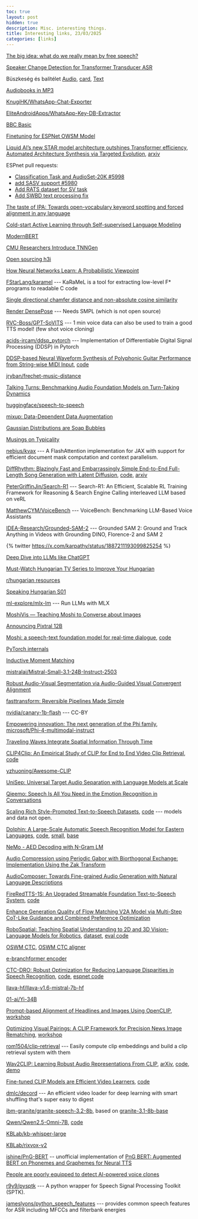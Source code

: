 ```yaml
---
toc: true
layout: post
hidden: true
description: Misc. interesting things.
title: Interesting links, 23/03/2025
categories: [links]
---
```


[The big idea: what do we really mean by free speech?](https://www.theguardian.com/world/2025/feb/24/the-big-idea-what-do-we-really-mean-by-free-speech)

[Speaker Change Detection for Transformer Transducer ASR](https://arxiv.org/abs/2302.08549)

Büszkeség és balítélet [Audio](https://mek.oszk.hu/06000/06058/mp3/index.html),
[card](https://mek.oszk.hu/06000/06058/cedula.html),
[Text](https://mek.oszk.hu/00300/00317/)

[Audiobooks in MP3](https://mek.oszk.hu/keresesek/keresesf.phtml?formatum=MP3)

[KnugiHK/WhatsApp-Chat-Exporter](https://github.com/KnugiHK/WhatsApp-Chat-Exporter)

[EliteAndroidApps/WhatsApp-Key-DB-Extractor](https://github.com/EliteAndroidApps/WhatsApp-Key-DB-Extractor)

[BBC Basic](https://www.bbcbasic.co.uk/bbcbasic.html)

[Finetuning for ESPNet OWSM Model](https://github.com/juice500ml/finetune_owsm)

[Liquid AI’s new STAR model architecture outshines Transformer efficiency](https://venturebeat.com/ai/liquid-ais-new-star-model-architecture-outshines-transformer-efficiency/),
[Automated Architecture Synthesis via Targeted Evolution](https://www.liquid.ai/research/automated-architecture-synthesis-via-targeted-evolution),
[arxiv](https://arxiv.org/abs/2411.17800)

ESPnet pull requests:
- [Classification Task and AudioSet-20K #5998](https://github.com/espnet/espnet/pull/5998)
- [add SASV support #5980](https://github.com/espnet/espnet/pull/5980)
- [Add RATS dataset for SV task](https://github.com/espnet/espnet/pull/5840)
- [Add SWBD text processing fix](https://github.com/espnet/espnet/pull/5941)

[The taste of IPA: Towards open-vocabulary keyword spotting and forced alignment in any language](https://aclanthology.org/2024.naacl-long.43/)

[Cold-start Active Learning through Self-supervised Language Modeling](https://aclanthology.org/2020.emnlp-main.637/)

[ModernBERT](https://huggingface.co/blog/modernbert)

[CMU Researchers Introduce TNNGen](https://www.marktechpost.com/2024/12/29/cmu-researchers-introduce-tnngen-an-ai-framework-that-automates-design-of-temporal-neural-networks-tnns-from-pytorch-software-models-to-post-layout-netlists/)

[Open sourcing h3i](https://blog.cloudflare.com/h3i/)

[How Neural Networks Learn: A Probabilistic Viewpoint](https://towardsdatascience.com/how-neural-networks-learn-a-probabilistic-viewpoint-0f6a78dc58e2/)

[FStarLang/karamel](https://github.com/FStarLang/karamel) --- KaRaMeL is a tool for extracting low-level F* programs to readable C code

[Single directional chamfer distance and non-absolute cosine similarity](https://github.com/facebookresearch/pytorch3d/commit/5ffeb4d580f5c7043ed1691e49d2d99f0f655bbc)

[Render DensePose](https://github.com/facebookresearch/pytorch3d/blob/main/docs/tutorials/render_densepose.ipynb) --- Needs SMPL (which is not open source)

[RVC-Boss/GPT-SoVITS](https://github.com/RVC-Boss/GPT-SoVITS) --- 1 min voice data can also be used to train a good TTS model! (few shot voice cloning)

[acids-ircam/ddsp_pytorch](https://github.com/acids-ircam/ddsp_pytorch) --- Implementation of Differentiable Digital Signal Processing (DDSP) in Pytorch

[DDSP-based Neural Waveform Synthesis of Polyphonic Guitar Performance from String-wise MIDI Input](https://arxiv.org/abs/2309.07658),
[code](https://github.com/erl-j/ddsp-guitar)

[jryban/frechet-music-distance](https://github.com/jryban/frechet-music-distance)

[Talking Turns: Benchmarking Audio Foundation Models on Turn-Taking Dynamics](https://arxiv.org/abs/2503.01174)

[huggingface/speech-to-speech](https://github.com/huggingface/speech-to-speech)

[mixup: Data-Dependent Data Augmentation](https://www.inference.vc/mixup-data-dependent-data-augmentation/)

[Gaussian Distributions are Soap Bubbles](https://www.inference.vc/high-dimensional-gaussian-distributions-are-soap-bubble/)

[Musings on Typicality](https://sander.ai/2020/09/01/typicality.html)

[nebius/kvax](https://github.com/nebius/kvax) --- A FlashAttention implementation for JAX with support for efficient document mask computation and context parallelism.

[DiffRhythm: Blazingly Fast and Embarrassingly Simple End-to-End Full-Length Song Generation with Latent Diffusion](https://aslp-lab.github.io/DiffRhythm.github.io/),
[code](https://github.com/ASLP-lab/DiffRhythm),
[arxiv](https://arxiv.org/abs/2503.01183)

[PeterGriffinJin/Search-R1](https://github.com/PeterGriffinJin/Search-R1) --- Search-R1: An Efficient, Scalable RL Training Framework for Reasoning & Search Engine Calling interleaved LLM based on veRL

[MatthewCYM/VoiceBench](https://github.com/MatthewCYM/VoiceBench) --- VoiceBench: Benchmarking LLM-Based Voice Assistants

[IDEA-Research/Grounded-SAM-2](https://github.com/IDEA-Research/Grounded-SAM-2) --- Grounded SAM 2: Ground and Track Anything in Videos with Grounding DINO, Florence-2 and SAM 2

{% twitter https://x.com/karpathy/status/1887211193099825254 %}

[Deep Dive into LLMs like ChatGPT](https://www.youtube.com/watch?v=7xTGNNLPyMI)

[Must-Watch Hungarian TV Series to Improve Your Hungarian](https://www.hungarianpod101.com/blog/2019/04/19/best-hungarian-tv-shows-to-improve-hungarian/)

[r/hungarian resources](https://www.reddit.com/r/hungarian/wiki/resources/)

[Speaking Hungarian S01](https://www.youtube.com/watch?v=IHeEi2Fj5Mw&list=PLU_vdD4vtCbs0587s3KpeJtISBZ-pMza_&index=1)

[ml-explore/mlx-lm](https://github.com/ml-explore/mlx-lm) --- Run LLMs with MLX

[MoshiVis — Teaching Moshi to Converse about Images](https://kyutai.org/moshivis)

[Announcing Pixtral 12B](https://mistral.ai/news/pixtral-12b)

[Moshi: a speech-text foundation model for real-time dialogue](https://arxiv.org/abs/2410.00037),
[code](https://github.com/kyutai-labs/moshi/)

[PyTorch internals](https://blog.ezyang.com/2019/05/pytorch-internals/)

[Inductive Moment Matching](https://arxiv.org/abs/2503.07565)

[mistralai/Mistral-Small-3.1-24B-Instruct-2503](https://huggingface.co/mistralai/Mistral-Small-3.1-24B-Instruct-2503)

[Robust Audio-Visual Segmentation via Audio-Guided Visual Convergent Alignment](https://arxiv.org/abs/2503.12847)

[fasttransform: Reversible Pipelines Made Simple](https://www.fast.ai/posts/2025-02-20-fasttransform)

[nvidia/canary-1b-flash](https://huggingface.co/nvidia/canary-1b-flash) --- CC-BY

[Empowering innovation: The next generation of the Phi family](https://azure.microsoft.com/en-us/blog/empowering-innovation-the-next-generation-of-the-phi-family/),
[microsoft/Phi-4-multimodal-instruct](https://huggingface.co/microsoft/Phi-4-multimodal-instruct)

[Traveling Waves Integrate Spatial Information Through Time](https://kempnerinstitute.harvard.edu/research/deeper-learning/traveling-waves-integrate-spatial-information-through-time/)

[CLIP4Clip: An Empirical Study of CLIP for End to End Video Clip Retrieval](https://arxiv.org/abs/2104.08860),
[code](https://github.com/ArrowLuo/CLIP4Clip)

[yzhuoning/Awesome-CLIP](https://github.com/yzhuoning/Awesome-CLIP)

[UniSep: Universal Target Audio Separation with Language Models at Scale](https://arxiv.org/abs/2503.23762)

[Qieemo: Speech Is All You Need in the Emotion Recognition in Conversations](https://arxiv.org/abs/2503.22687)

[Scaling Rich Style-Prompted Text-to-Speech Datasets](https://arxiv.org/abs/2503.04713),
[code](https://github.com/ajd12342/paraspeechcaps) --- models and data not open.

[Dolphin: A Large-Scale Automatic Speech Recognition Model for Eastern Languages](https://arxiv.org/abs/2503.20212),
[code](https://github.com/DataoceanAI/Dolphin),
[small](https://huggingface.co/DataoceanAI/dolphin-small),
[base](https://huggingface.co/DataoceanAI/dolphin-base)

[NeMo - AED Decoding with N-Gram LM](https://github.com/NVIDIA/NeMo/commit/29be3b88ea708a87440204205dea71095ad68a15)

[Audio Compression using Periodic Gabor with Biorthogonal Exchange: Implementation Using the Zak Transform](https://arxiv.org/abs/2503.22703)

[AudioComposer: Towards Fine-grained Audio Generation with Natural Language Descriptions](https://arxiv.org/abs/2409.12560)

[FireRedTTS-1S: An Upgraded Streamable Foundation Text-to-Speech System](https://arxiv.org/abs/2503.20499),
[code](https://github.com/FireRedTeam/FireRedTTS)

[Enhance Generation Quality of Flow Matching V2A Model via Multi-Step CoT-Like Guidance and Combined Preference Optimization](https://arxiv.org/abs/2503.22200)

[RoboSpatial: Teaching Spatial Understanding to 2D and 3D Vision-Language Models for Robotics](https://arxiv.org/abs/2411.16537),
[dataset](https://huggingface.co/datasets/chanhee-luke/RoboSpatial-Home),
[eval code](https://github.com/chanhee-luke/RoboSpatial-Eval)

[OSWM CTC](https://github.com/espnet/espnet/blob/92f6cbce6167ba8c7591d323834a2342ed2cf2ce/espnet2/s2t/espnet_ctc_model.py#L20),
[OSWM CTC aligner](https://github.com/espnet/espnet/blob/92f6cbce6167ba8c7591d323834a2342ed2cf2ce/espnet2/bin/s2t_ctc_align.py#L4)

[e-branchformer encoder](https://github.com/espnet/espnet/blob/92f6cbce6167ba8c7591d323834a2342ed2cf2ce/espnet2/asr/encoder/e_branchformer_encoder.py)

[CTC-DRO: Robust Optimization for Reducing Language Disparities in Speech Recognition](https://arxiv.org/abs/2502.01777),
[code](https://github.com/Bartelds/ctc-dro),
[espnet code](https://github.com/Bartelds/espnet/tree/master/egs2/asr_dro/asr1)

[llava-hf/llava-v1.6-mistral-7b-hf](https://huggingface.co/llava-hf/llava-v1.6-mistral-7b-hf)

[01-ai/Yi-34B](https://huggingface.co/01-ai/Yi-34B)

[Prompt-based Alignment of Headlines and Images Using OpenCLIP](https://ceur-ws.org/Vol-3658/paper7.pdf),
[workshop](https://ceur-ws.org/Vol-3658/)

[Optimizing Visual Pairings: A CLIP Framework for Precision News Image Rematching](https://ceur-ws.org/Vol-3658/paper20.pdf),
[workshop](https://ceur-ws.org/Vol-3658/)

[rom1504/clip-retrieval](https://github.com/rom1504/clip-retrieval) --- Easily compute clip embeddings and build a clip retrieval system with them

[Wav2CLIP: Learning Robust Audio Representations From CLIP](https://ieeexplore.ieee.org/stamp/stamp.jsp?arnumber=9747669),
[arXiv](https://arxiv.org/abs/2110.11499),
[code](https://github.com/descriptinc/lyrebird-Wav2CLIP),
[demo](https://replicate.com/hohsiangwu/wav2clip)

[Fine-tuned CLIP Models are Efficient Video Learners](https://arxiv.org/pdf/2212.03640),
[code](https://github.com/muzairkhattak/ViFi-CLIP)

[dmlc/decord](https://github.com/dmlc/decord) --- An efficient video loader for deep learning with smart shuffling that's super easy to digest

[ibm-granite/granite-speech-3.2-8b](https://huggingface.co/ibm-granite/granite-speech-3.2-8b),
based on [granite-3.1-8b-base](https://huggingface.co/ibm-granite/granite-3.1-8b-base)

[Qwen/Qwen2.5-Omni-7B](https://huggingface.co/Qwen/Qwen2.5-Omni-7B),
[code](https://github.com/QwenLM/Qwen2.5-Omni)

[KBLab/kb-whisper-large](https://huggingface.co/KBLab/kb-whisper-large)

[KBLab/rixvox-v2](https://huggingface.co/datasets/KBLab/rixvox-v2)

[ishine/PnG-BERT](https://github.com/ishine/PnG-BERT) -- unofficial implementation of [PnG BERT: Augmented BERT on Phonemes and Graphemes for Neural TTS](https://www.isca-archive.org/interspeech_2021/jia21_interspeech.html)

[People are poorly equipped to detect AI-powered voice clones](https://www.nature.com/articles/s41598-025-94170-3)

[r9y9/pysptk](https://github.com/r9y9/pysptk) --- A python wrapper for Speech Signal Processing Toolkit (SPTK).

[jameslyons/python_speech_features](https://github.com/jameslyons/python_speech_features) --- provides common speech features for ASR including MFCCs and filterbank energies


